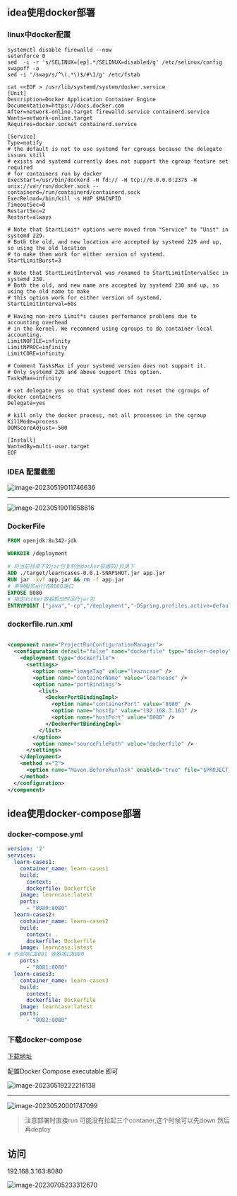 

## idea使用docker部署

### linux中docker配置

```shell
systemctl disable firewalld --now
setenforce 0
sed  -i -r 's/SELINUX=[ep].*/SELINUX=disabled/g' /etc/selinux/config
swapoff -a
sed -i '/swap/s/^\(.*\)$/#\1/g' /etc/fstab

cat <<EOF > /usr/lib/systemd/system/docker.service
[Unit]
Description=Docker Application Container Engine
Documentation=https://docs.docker.com
After=network-online.target firewalld.service containerd.service
Wants=network-online.target
Requires=docker.socket containerd.service

[Service]
Type=notify
# the default is not to use systemd for cgroups because the delegate issues still
# exists and systemd currently does not support the cgroup feature set required
# for containers run by docker
ExecStart=/usr/bin/dockerd -H fd:// -H tcp://0.0.0.0:2375 -H unix://var/run/docker.sock --containerd=/run/containerd/containerd.sock
ExecReload=/bin/kill -s HUP $MAINPID
TimeoutSec=0
RestartSec=2
Restart=always

# Note that StartLimit* options were moved from "Service" to "Unit" in systemd 229.
# Both the old, and new location are accepted by systemd 229 and up, so using the old location
# to make them work for either version of systemd.
StartLimitBurst=3

# Note that StartLimitInterval was renamed to StartLimitIntervalSec in systemd 230.
# Both the old, and new name are accepted by systemd 230 and up, so using the old name to make
# this option work for either version of systemd.
StartLimitInterval=60s

# Having non-zero Limit*s causes performance problems due to accounting overhead
# in the kernel. We recommend using cgroups to do container-local accounting.
LimitNOFILE=infinity
LimitNPROC=infinity
LimitCORE=infinity

# Comment TasksMax if your systemd version does not support it.
# Only systemd 226 and above support this option.
TasksMax=infinity

# set delegate yes so that systemd does not reset the cgroups of docker containers
Delegate=yes

# kill only the docker process, not all processes in the cgroup
KillMode=process
OOMScoreAdjust=-500

[Install]
WantedBy=multi-user.target
EOF
```



### IDEA 配置截图

![image-20230519011746636](https://s2.loli.net/2023/07/15/zYjAySuVTmbNCG1.png)



---

![image-20230519011658616](https://s2.loli.net/2023/07/15/MuEtIrFQCgDplvK.png)

### DockerFile

```dockerfile
FROM openjdk:8u342-jdk

WORKDIR /deployment

# 将当前目录下的jar包复制到docker容器的/目录下
ADD ./target/learncases-0.0.1-SNAPSHOT.jar app.jar
RUN jar -xvf app.jar && rm -f app.jar
# 声明服务运行在8080端口
EXPOSE 8080
# 指定docker容器启动时运行jar包
ENTRYPOINT ["java","-cp","/deployment","-DSpring.profiles.active=default","org.springframework.boot.loader.JarLauncher"]

```

### dockerfile.run.xml

```xml

<component name="ProjectRunConfigurationManager">
  <configuration default="false" name="dockerfile" type="docker-deploy" factoryName="dockerfile" editBeforeRun="true" singleton="false" server-name="Docker">
    <deployment type="dockerfile">
      <settings>
        <option name="imageTag" value="learncase" />
        <option name="containerName" value="learncase" />
        <option name="portBindings">
          <list>
            <DockerPortBindingImpl>
              <option name="containerPort" value="8080" />
              <option name="hostIp" value="192.168.3.163" />
              <option name="hostPort" value="8080" />
            </DockerPortBindingImpl>
          </list>
        </option>
        <option name="sourceFilePath" value="dockerfile" />
      </settings>
    </deployment>
    <method v="2">
      <option name="Maven.BeforeRunTask" enabled="true" file="$PROJECT_DIR$/pom.xml" goal="clean package" />
    </method>
  </configuration>
</component>
```

## idea使用docker-compose部署

### docker-compose.yml

```yml
version: '2'
services:
  learn-cases1:
    container_name: learn-cases1
    build:
      context: .
      dockerfile: Dockerfile
    image: learncase:latest
    ports:
      - "8080:8080"
  learn-cases2:
    container_name: learn-cases2
    build:
      context: .
      dockerfile: Dockerfile
    image: learncase:latest
# 外部端口8081 容器端口8080
    ports:
      - "8081:8080"
  learn-cases3:
    container_name: learn-cases3
    build:
      context: .
      dockerfile: Dockerfile
    image: learncase:latest
    ports:
      - "8082:8080"

```

### 下载docker-compose

[下载地址](https://github.com/docker/compose/releases)

配置Docker Compose executable 即可

![image-20230519222216138](https://s2.loli.net/2023/07/15/m1OAeNiE9ZsCqGX.png)



---

![image-20230520001747099](https://s2.loli.net/2023/07/15/BpjWZl64f2wHQyJ.png)

> 注意部署时直接run 可能没有拉起三个contaner,这个时候可以先down 然后再deploy



## 访问

192.168.3.163:8080

![image-20230705233312670](https://s2.loli.net/2023/07/15/azqiL7VdEQXxYtC.png)

